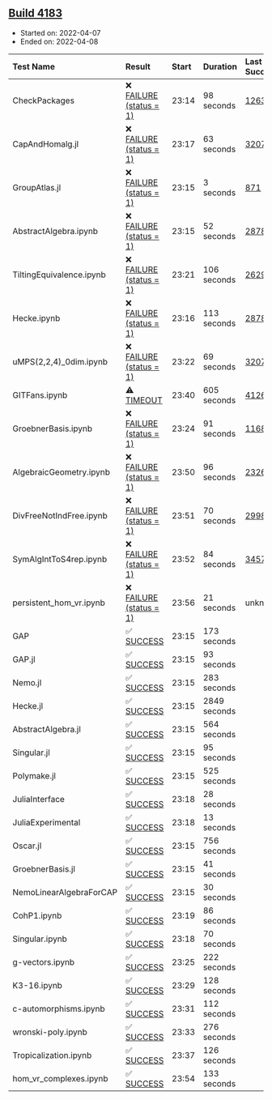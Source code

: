 ## [Build 4183](https://oscarci.mathematik.uni-kl.de/job/oscar-stable/4183/)

* Started on: 2022-04-07
* Ended on: 2022-04-08

| Test Name    | Result | Start | Duration | Last Success | First Failure |
|:-------------|:-------|:------|:---------|:-------------|:--------------|
| CheckPackages | ❌ [FAILURE (status = 1)](https://oscarci.mathematik.uni-kl.de/job/oscar-stable/4183/artifact/logs/build-4183/CheckPackages.log) | 23:14 | 98 seconds | [1263](https://oscarci.mathematik.uni-kl.de/job/oscar-stable/1263/) | [1264](https://oscarci.mathematik.uni-kl.de/job/oscar-stable/1264/) |
| CapAndHomalg.jl | ❌ [FAILURE (status = 1)](https://oscarci.mathematik.uni-kl.de/job/oscar-stable/4183/artifact/logs/build-4183/CapAndHomalg.jl.log) | 23:17 | 63 seconds | [3207](https://oscarci.mathematik.uni-kl.de/job/oscar-stable/3207/) | [3208](https://oscarci.mathematik.uni-kl.de/job/oscar-stable/3208/) |
| GroupAtlas.jl | ❌ [FAILURE (status = 1)](https://oscarci.mathematik.uni-kl.de/job/oscar-stable/4183/artifact/logs/build-4183/GroupAtlas.jl.log) | 23:15 | 3 seconds | [871](https://oscarci.mathematik.uni-kl.de/job/oscar-stable/871/) | [872](https://oscarci.mathematik.uni-kl.de/job/oscar-stable/872/) |
| AbstractAlgebra.ipynb | ❌ [FAILURE (status = 1)](https://oscarci.mathematik.uni-kl.de/job/oscar-stable/4183/artifact/logs/build-4183/AbstractAlgebra.ipynb.log) | 23:15 | 52 seconds | [2878](https://oscarci.mathematik.uni-kl.de/job/oscar-stable/2878/) | [2879](https://oscarci.mathematik.uni-kl.de/job/oscar-stable/2879/) |
| TiltingEquivalence.ipynb | ❌ [FAILURE (status = 1)](https://oscarci.mathematik.uni-kl.de/job/oscar-stable/4183/artifact/logs/build-4183/TiltingEquivalence.ipynb.log) | 23:21 | 106 seconds | [2629](https://oscarci.mathematik.uni-kl.de/job/oscar-stable/2629/) | [2630](https://oscarci.mathematik.uni-kl.de/job/oscar-stable/2630/) |
| Hecke.ipynb | ❌ [FAILURE (status = 1)](https://oscarci.mathematik.uni-kl.de/job/oscar-stable/4183/artifact/logs/build-4183/Hecke.ipynb.log) | 23:16 | 113 seconds | [2878](https://oscarci.mathematik.uni-kl.de/job/oscar-stable/2878/) | [2879](https://oscarci.mathematik.uni-kl.de/job/oscar-stable/2879/) |
| uMPS(2,2,4)_0dim.ipynb | ❌ [FAILURE (status = 1)](https://oscarci.mathematik.uni-kl.de/job/oscar-stable/4183/artifact/logs/build-4183/uMPS-2-2-4-_0dim.ipynb.log) | 23:22 | 69 seconds | [3207](https://oscarci.mathematik.uni-kl.de/job/oscar-stable/3207/) | [3208](https://oscarci.mathematik.uni-kl.de/job/oscar-stable/3208/) |
| GITFans.ipynb | ⚠ [TIMEOUT](https://oscarci.mathematik.uni-kl.de/job/oscar-stable/4183/artifact/logs/build-4183/GITFans.ipynb.log) | 23:40 | 605 seconds | [4126](https://oscarci.mathematik.uni-kl.de/job/oscar-stable/4126/) | [4127](https://oscarci.mathematik.uni-kl.de/job/oscar-stable/4127/) |
| GroebnerBasis.ipynb | ❌ [FAILURE (status = 1)](https://oscarci.mathematik.uni-kl.de/job/oscar-stable/4183/artifact/logs/build-4183/GroebnerBasis.ipynb.log) | 23:24 | 91 seconds | [1168](https://oscarci.mathematik.uni-kl.de/job/oscar-stable/1168/) | [1169](https://oscarci.mathematik.uni-kl.de/job/oscar-stable/1169/) |
| AlgebraicGeometry.ipynb | ❌ [FAILURE (status = 1)](https://oscarci.mathematik.uni-kl.de/job/oscar-stable/4183/artifact/logs/build-4183/AlgebraicGeometry.ipynb.log) | 23:50 | 96 seconds | [2326](https://oscarci.mathematik.uni-kl.de/job/oscar-stable/2326/) | [2327](https://oscarci.mathematik.uni-kl.de/job/oscar-stable/2327/) |
| DivFreeNotIndFree.ipynb | ❌ [FAILURE (status = 1)](https://oscarci.mathematik.uni-kl.de/job/oscar-stable/4183/artifact/logs/build-4183/DivFreeNotIndFree.ipynb.log) | 23:51 | 70 seconds | [2998](https://oscarci.mathematik.uni-kl.de/job/oscar-stable/2998/) | [2999](https://oscarci.mathematik.uni-kl.de/job/oscar-stable/2999/) |
| SymAlgIntToS4rep.ipynb | ❌ [FAILURE (status = 1)](https://oscarci.mathematik.uni-kl.de/job/oscar-stable/4183/artifact/logs/build-4183/SymAlgIntToS4rep.ipynb.log) | 23:52 | 84 seconds | [3457](https://oscarci.mathematik.uni-kl.de/job/oscar-stable/3457/) | [3458](https://oscarci.mathematik.uni-kl.de/job/oscar-stable/3458/) |
| persistent_hom_vr.ipynb | ❌ [FAILURE (status = 1)](https://oscarci.mathematik.uni-kl.de/job/oscar-stable/4183/artifact/logs/build-4183/persistent_hom_vr.ipynb.log) | 23:56 | 21 seconds | unknown | unknown |
| GAP | ✅ [SUCCESS](https://oscarci.mathematik.uni-kl.de/job/oscar-stable/4183/artifact/logs/build-4183/GAP.log) | 23:15 | 173 seconds |  |  |
| GAP.jl | ✅ [SUCCESS](https://oscarci.mathematik.uni-kl.de/job/oscar-stable/4183/artifact/logs/build-4183/GAP.jl.log) | 23:15 | 93 seconds |  |  |
| Nemo.jl | ✅ [SUCCESS](https://oscarci.mathematik.uni-kl.de/job/oscar-stable/4183/artifact/logs/build-4183/Nemo.jl.log) | 23:15 | 283 seconds |  |  |
| Hecke.jl | ✅ [SUCCESS](https://oscarci.mathematik.uni-kl.de/job/oscar-stable/4183/artifact/logs/build-4183/Hecke.jl.log) | 23:15 | 2849 seconds |  |  |
| AbstractAlgebra.jl | ✅ [SUCCESS](https://oscarci.mathematik.uni-kl.de/job/oscar-stable/4183/artifact/logs/build-4183/AbstractAlgebra.jl.log) | 23:15 | 564 seconds |  |  |
| Singular.jl | ✅ [SUCCESS](https://oscarci.mathematik.uni-kl.de/job/oscar-stable/4183/artifact/logs/build-4183/Singular.jl.log) | 23:15 | 95 seconds |  |  |
| Polymake.jl | ✅ [SUCCESS](https://oscarci.mathematik.uni-kl.de/job/oscar-stable/4183/artifact/logs/build-4183/Polymake.jl.log) | 23:15 | 525 seconds |  |  |
| JuliaInterface | ✅ [SUCCESS](https://oscarci.mathematik.uni-kl.de/job/oscar-stable/4183/artifact/logs/build-4183/JuliaInterface.log) | 23:18 | 28 seconds |  |  |
| JuliaExperimental | ✅ [SUCCESS](https://oscarci.mathematik.uni-kl.de/job/oscar-stable/4183/artifact/logs/build-4183/JuliaExperimental.log) | 23:18 | 13 seconds |  |  |
| Oscar.jl | ✅ [SUCCESS](https://oscarci.mathematik.uni-kl.de/job/oscar-stable/4183/artifact/logs/build-4183/Oscar.jl.log) | 23:15 | 756 seconds |  |  |
| GroebnerBasis.jl | ✅ [SUCCESS](https://oscarci.mathematik.uni-kl.de/job/oscar-stable/4183/artifact/logs/build-4183/GroebnerBasis.jl.log) | 23:15 | 41 seconds |  |  |
| NemoLinearAlgebraForCAP | ✅ [SUCCESS](https://oscarci.mathematik.uni-kl.de/job/oscar-stable/4183/artifact/logs/build-4183/NemoLinearAlgebraForCAP.log) | 23:15 | 30 seconds |  |  |
| CohP1.ipynb | ✅ [SUCCESS](https://oscarci.mathematik.uni-kl.de/job/oscar-stable/4183/artifact/logs/build-4183/CohP1.ipynb.log) | 23:19 | 86 seconds |  |  |
| Singular.ipynb | ✅ [SUCCESS](https://oscarci.mathematik.uni-kl.de/job/oscar-stable/4183/artifact/logs/build-4183/Singular.ipynb.log) | 23:18 | 70 seconds |  |  |
| g-vectors.ipynb | ✅ [SUCCESS](https://oscarci.mathematik.uni-kl.de/job/oscar-stable/4183/artifact/logs/build-4183/g-vectors.ipynb.log) | 23:25 | 222 seconds |  |  |
| K3-16.ipynb | ✅ [SUCCESS](https://oscarci.mathematik.uni-kl.de/job/oscar-stable/4183/artifact/logs/build-4183/K3-16.ipynb.log) | 23:29 | 128 seconds |  |  |
| c-automorphisms.ipynb | ✅ [SUCCESS](https://oscarci.mathematik.uni-kl.de/job/oscar-stable/4183/artifact/logs/build-4183/c-automorphisms.ipynb.log) | 23:31 | 112 seconds |  |  |
| wronski-poly.ipynb | ✅ [SUCCESS](https://oscarci.mathematik.uni-kl.de/job/oscar-stable/4183/artifact/logs/build-4183/wronski-poly.ipynb.log) | 23:33 | 276 seconds |  |  |
| Tropicalization.ipynb | ✅ [SUCCESS](https://oscarci.mathematik.uni-kl.de/job/oscar-stable/4183/artifact/logs/build-4183/Tropicalization.ipynb.log) | 23:37 | 126 seconds |  |  |
| hom_vr_complexes.ipynb | ✅ [SUCCESS](https://oscarci.mathematik.uni-kl.de/job/oscar-stable/4183/artifact/logs/build-4183/hom_vr_complexes.ipynb.log) | 23:54 | 133 seconds |  |  |
